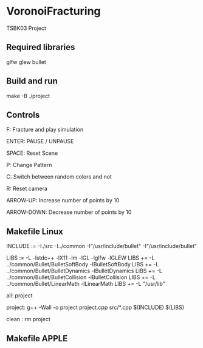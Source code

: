 # VoronoiFracturing
TSBK03 Project

## Required libraries
glfw
glew
bullet


## Build and run
make -B
./project


## Controls

F: Fracture and play simulation

ENTER: PAUSE / UNPAUSE

SPACE: Reset Scene

P: Change Pattern

C: Switch between random colors and not

R: Reset camera

ARROW-UP: Increase number of points by 10

ARROW-DOWN: Decrease number of points by 10

## Makefile Linux
INCLUDE := -I./src -I../common -I"/usr/include/bullet" -I"/usr/include/bullet"

LIBS := -L -lstdc++ -lX11 -lm -lGL -lglfw -lGLEW
LIBS += -L ../common/Bullet/BulletSoftBody -lBulletSoftBody
LIBS += -L ../common/Bullet/BulletDynamics -lBulletDynamics
LIBS += -L ../common/Bullet/BulletCollision -lBulletCollision
LIBS += -L ../common/Bullet/LinearMath -lLinearMath
LIBS += -L "/usr/lib"

all:  project

project:
	g++ -Wall  -o project project.cpp src/*.cpp  $(INCLUDE) $(LIBS)
 
clean :
	rm project

## Makefile APPLE
